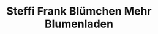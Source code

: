 ---
title: "Steffi Frank Blümchen Mehr Blumenladen"
url: /waldenburg/steffi-frank-bluemchen-mehr-blumenladen/
shop: Blumen
---